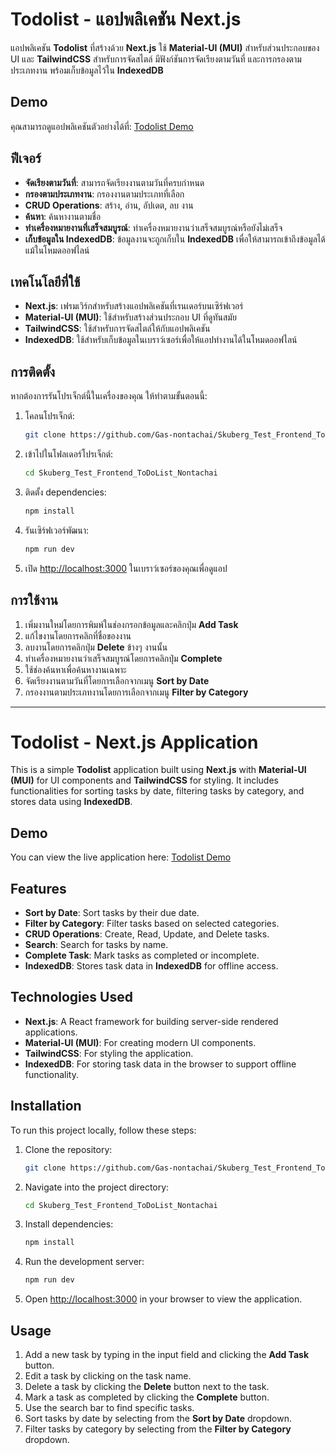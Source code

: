
# Todolist - แอปพลิเคชัน Next.js

แอปพลิเคชัน **Todolist** ที่สร้างด้วย **Next.js** ใช้ **Material-UI (MUI)** สำหรับส่วนประกอบของ UI และ **TailwindCSS** สำหรับการจัดสไตล์ มีฟังก์ชันการจัดเรียงตามวันที่ และการกรองตามประเภทงาน พร้อมเก็บข้อมูลไว้ใน **IndexedDB**

## Demo

คุณสามารถดูแอปพลิเคชันตัวอย่างได้ที่: [Todolist Demo](https://todolist-nontachai.netlify.app/)

## ฟีเจอร์

- **จัดเรียงตามวันที่**: สามารถจัดเรียงงานตามวันที่ครบกำหนด
- **กรองตามประเภทงาน**: กรองงานตามประเภทที่เลือก
- **CRUD Operations**: สร้าง, อ่าน, อัปเดต, ลบ งาน
- **ค้นหา**: ค้นหางานตามชื่อ
- **ทำเครื่องหมายงานที่เสร็จสมบูรณ์**: ทำเครื่องหมายงานว่าเสร็จสมบูรณ์หรือยังไม่เสร็จ
- **เก็บข้อมูลใน IndexedDB**: ข้อมูลงานจะถูกเก็บใน **IndexedDB** เพื่อให้สามารถเข้าถึงข้อมูลได้แม้ในโหมดออฟไลน์

## เทคโนโลยีที่ใช้

- **Next.js**: เฟรมเวิร์กสำหรับสร้างแอปพลิเคชันที่เรนเดอร์บนเซิร์ฟเวอร์
- **Material-UI (MUI)**: ใช้สำหรับสร้างส่วนประกอบ UI ที่ดูทันสมัย
- **TailwindCSS**: ใช้สำหรับการจัดสไตล์ให้กับแอปพลิเคชัน
- **IndexedDB**: ใช้สำหรับเก็บข้อมูลในเบราว์เซอร์เพื่อให้แอปทำงานได้ในโหมดออฟไลน์

## การติดตั้ง

หากต้องการรันโปรเจ็กต์นี้ในเครื่องของคุณ ให้ทำตามขั้นตอนนี้:

1. โคลนโปรเจ็กต์:

   ```bash
   git clone https://github.com/Gas-nontachai/Skuberg_Test_Frontend_ToDoList_Nontachai.git
   ```

2. เข้าไปในโฟลเดอร์โปรเจ็กต์:

   ```bash
   cd Skuberg_Test_Frontend_ToDoList_Nontachai
   ```

3. ติดตั้ง dependencies:

   ```bash
   npm install
   ```

4. รันเซิร์ฟเวอร์พัฒนา:

   ```bash
   npm run dev
   ```

5. เปิด [http://localhost:3000](http://localhost:3000) ในเบราว์เซอร์ของคุณเพื่อดูแอป

## การใช้งาน

1. เพิ่มงานใหม่โดยการพิมพ์ในช่องกรอกข้อมูลและคลิกปุ่ม **Add Task**
2. แก้ไขงานโดยการคลิกที่ชื่อของงาน
3. ลบงานโดยการคลิกปุ่ม **Delete** ข้างๆ งานนั้น
4. ทำเครื่องหมายงานว่าเสร็จสมบูรณ์โดยการคลิกปุ่ม **Complete**
5. ใช้ช่องค้นหาเพื่อค้นหางานเฉพาะ
6. จัดเรียงงานตามวันที่โดยการเลือกจากเมนู **Sort by Date**
7. กรองงานตามประเภทงานโดยการเลือกจากเมนู **Filter by Category** 

---

# Todolist - Next.js Application

This is a simple **Todolist** application built using **Next.js** with **Material-UI (MUI)** for UI components and **TailwindCSS** for styling. It includes functionalities for sorting tasks by date, filtering tasks by category, and stores data using **IndexedDB**.

## Demo

You can view the live application here: [Todolist Demo](https://todolist-nontachai.netlify.app/)

## Features

- **Sort by Date**: Sort tasks by their due date.
- **Filter by Category**: Filter tasks based on selected categories.
- **CRUD Operations**: Create, Read, Update, and Delete tasks.
- **Search**: Search for tasks by name.
- **Complete Task**: Mark tasks as completed or incomplete.
- **IndexedDB**: Stores task data in **IndexedDB** for offline access.

## Technologies Used

- **Next.js**: A React framework for building server-side rendered applications.
- **Material-UI (MUI)**: For creating modern UI components.
- **TailwindCSS**: For styling the application.
- **IndexedDB**: For storing task data in the browser to support offline functionality.

## Installation

To run this project locally, follow these steps:

1. Clone the repository:

   ```bash
   git clone https://github.com/Gas-nontachai/Skuberg_Test_Frontend_ToDoList_Nontachai.git
   ```

2. Navigate into the project directory:

   ```bash
   cd Skuberg_Test_Frontend_ToDoList_Nontachai
   ```

3. Install dependencies:

   ```bash
   npm install
   ```

4. Run the development server:

   ```bash
   npm run dev
   ```

5. Open [http://localhost:3000](http://localhost:3000) in your browser to view the application.

## Usage

1. Add a new task by typing in the input field and clicking the **Add Task** button.
2. Edit a task by clicking on the task name.
3. Delete a task by clicking the **Delete** button next to the task.
4. Mark a task as completed by clicking the **Complete** button.
5. Use the search bar to find specific tasks.
6. Sort tasks by date by selecting from the **Sort by Date** dropdown.
7. Filter tasks by category by selecting from the **Filter by Category** dropdown. 
